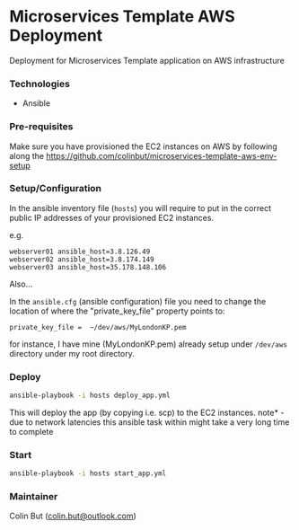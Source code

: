 # Microservices Template AWS Deployment

Deployment for Microservices Template application on AWS infrastructure

### Technologies

- Ansible

### Pre-requisites

Make sure you have provisioned the EC2 instances on AWS by following along the https://github.com/colinbut/microservices-template-aws-env-setup

### Setup/Configuration

In the ansible inventory file (`hosts`) you will require to put in the correct public IP addresses of your provisioned EC2 instances.

e.g.

```
webserver01 ansible_host=3.8.126.49
webserver02 ansible_host=3.8.174.149
webserver03 ansible_host=35.178.148.106
```

Also...

In the `ansible.cfg` (ansible configuration) file you need to change the location of where the "private_key_file" property points to:
```
private_key_file =  ~/dev/aws/MyLondonKP.pem
```

for instance, I have mine (MyLondonKP.pem) already setup under `/dev/aws` directory under my root directory.

### Deploy

```bash
ansible-playbook -i hosts deploy_app.yml
```

This will deploy the app (by copying i.e. scp) to the EC2 instances.
note* - due to network latencies this ansible task within might take a very long time to complete

### Start

```bash
ansible-playbook -i hosts start_app.yml
```

### Maintainer
Colin But (colin.but@outlook.com)
